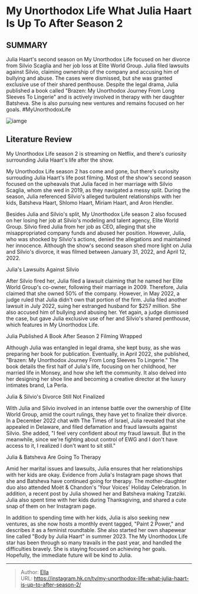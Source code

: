 # My Unorthodox Life What Julia Haart Is Up To After Season 2


## SUMMARY 



  Julia Haart&#39;s second season on My Unorthodox Life focused on her divorce from Silvio Scaglia and her job loss at Elite World Group.   Julia filed lawsuits against Silvio, claiming ownership of the company and accusing him of bullying and abuse. The cases were dismissed, but she was granted exclusive use of their shared penthouse.   Despite the legal drama, Julia published a book called &#34;Brazen: My Unorthodox Journey From Long Sleeves To Lingerie&#34; and is actively involved in therapy with her daughter Batsheva. She is also pursuing new ventures and remains focused on her goals. #MyUnorthodoxLife  

![iamge](https://static1.srcdn.com/wordpress/wp-content/uploads/2023/11/my-unorthodox-life_-what-julia-haart-is-up-to-after-season-2.jpg)

## Literature Review
My Unorthodox Life season 2 is streaming on Netflix, and there&#39;s curiosity surrounding Julia Haart&#39;s life after the show.




My Unorthodox Life season 2 has come and gone, but there&#39;s curiosity surrouding Julia Haart&#39;s life post filming. Most of the show&#39;s second season focused on the upheavals that Julia faced in her marriage with Silvio Scaglia, whom she wed in 2019, as they navigated a messy split. During the season, Julia referenced Silvio&#39;s alleged turbulent relationships with her kids, Batsheva Haart, Shlomo Haart, Miriam Haart, and Aron Hendler.




Besides Julia and Silvio&#39;s split, My Unorthodox Life season 2 also focused on her losing her job at Silvio&#39;s modeling and talent agency, Elite World Group. Silvio fired Julia from her job as CEO, alleging that she misappropriated company funds and abused her position. However, Julia, who was shocked by Silvio&#39;s actions, denied the allegations and maintained her innocence. Although the show&#39;s second season shed more light on Julia and Silvio&#39;s divorce, it was filmed between January 31, 2022, and April 12, 2022.


 Julia&#39;s Lawsuits Against Silvio 
          

After Silvio fired her, Julia filed a lawsuit claiming that he named her Elite World Group&#39;s co-owner, following their marriage in 2009. Therefore, Julia claimed that she owned 50% of the company. However, in May 2022, a judge ruled that Julia didn&#39;t own that portion of the firm. Julia filed another lawsuit in July 2022, suing her estranged husband for $257 million. She also accused him of bullying and abusing her. Yet again, a judge dismissed the case, but gave Julia exclusive use of her and Silvio&#39;s shared penthouse, which features in My Unorthodox Life.






 Julia Published A Book After Season 2 Filming Wrapped 
          

Although Julia was entangled in legal drama, she kept busy, as she was preparing her book for publication. Eventually, in April 2022, she published, &#34;Brazen: My Unorthodox Journey From Long Sleeves To Lingerie.&#34; The book details the first half of Julia&#39;s life, focusing on her childhood, her married life in Monsey, and how she left the community. It also delved into her designing her shoe line and becoming a creative director at the luxury intimates brand, La Perla.



 Julia &amp; Silvio&#39;s Divorce Still Not Finalized 
          

With Julia and Silvio involved in an intense battle over the ownership of Elite World Group, amid the court rulings, they have yet to finalize their divorce. In a December 2022 chat with The Times of Israel, Julia revealed that she appealed in Delaware, and filed defamation and fraud lawsuits against Silvio. She added, &#34;I feel very confident about my fraud lawsuit. But in the meanwhile, since we&#39;re fighting about control of EWG and I don&#39;t have access to it, I realized I don&#39;t want to sit still.&#34; 






 Julia &amp; Batsheva Are Going To Therapy 

 

Amid her marital issues and lawsuits, Julia ensures that her relationships with her kids are okay. Evidence from Julia&#39;s Instagram page shows that she and Batsheva have continued going for therapy. The mother-daughter duo also attended Moët &amp; Chandon&#39;s &#39;Your Voices&#39; Holiday Celebration. In addition, a recent post by Julia showed her and Batsheva making Tzatziki. Julia also spent time with her kids during Thanksgiving, and shared a cute snap of them on her Instagram page.

In addition to spending time with her kids, Julia is also seeking new ventures, as she now hosts a monthly event tagged, &#34;Paint 2 Power,&#34; and describes it as a feminist roundtable. She also started her own shapewear line called &#34;Body by Julia Haart&#34; in summer 2023. The My Unorthodox Life star has been through so many travails in the past year, and handled the difficulties bravely. She is staying focused on achieving her goals. Hopefully, the immediate future will be kind to Julia.






---

> Author: [Ella](https://instagram.hk.cn/)  
> URL: https://instagram.hk.cn/tv/my-unorthodox-life-what-julia-haart-is-up-to-after-season-2/  

